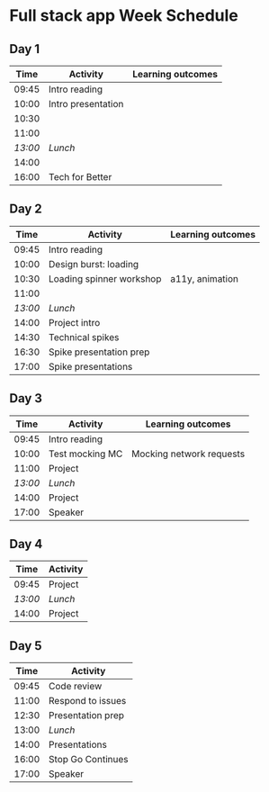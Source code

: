 # Full stack app Week Schedule

## Day 1

| Time    | Activity           | Learning outcomes |
| ------- | ------------------ | ----------------- |
| 09:45   | Intro reading      |                   |
| 10:00   | Intro presentation |                   |
| 10:30   |                    |                   |
| 11:00   |                    |                   |
| _13:00_ | _Lunch_            |                   |
| 14:00   |                    |                   |
| 16:00   | Tech for Better    |                   |

[testing-lib]: https://github.com/oliverjam/learn-testing/

## Day 2

| Time    | Activity                 | Learning outcomes |
| ------- | ------------------------ | ----------------- |
| 09:45   | Intro reading            |                   |
| 10:00   | Design burst: loading    |                   |
| 10:30   | Loading spinner workshop | a11y, animation   |
| 11:00   |                          |                   |
| _13:00_ | _Lunch_                  |                   |
| 14:00   | Project intro            |                   |
| 14:30   | Technical spikes         |                   |
| 16:30   | Spike presentation prep  |                   |
| 17:00   | Spike presentations      |                   |

## Day 3

| Time    | Activity        | Learning outcomes        |
| ------- | --------------- | ------------------------ |
| 09:45   | Intro reading   |                          |
| 10:00   | Test mocking MC | Mocking network requests |
| 11:00   | Project         |                          |
| _13:00_ | _Lunch_         |                          |
| 14:00   | Project         |                          |
| 17:00   | Speaker         |                          |

## Day 4

| Time    | Activity |
| ------- | -------- |
| 09:45   | Project  |
| _13:00_ | _Lunch_  |
| 14:00   | Project  |

## Day 5

| Time  | Activity          |
| ----- | ----------------- |
| 09:45 | Code review       |
| 11:00 | Respond to issues |
| 12:30 | Presentation prep |
| 13:00 | _Lunch_           |
| 14:00 | Presentations     |
| 16:00 | Stop Go Continues |
| 17:00 | Speaker           |
